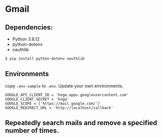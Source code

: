 # Gmail

## Dependencies:

- Python 3.8.12
- python-dotenv
- oauthlib

```bash
$ pip install python-dotenv oauthlib
```

## Environments

copy `.env-sample` to `.env`.
Update your own environments.

```
GOOGLE_API_CLIENT_ID = 'hoge.apps.googleusercontent.com'
GOOGLE_CLIENT_SECRET = 'huga'
GOOGLE_SCOPE = ['https://mail.google.com/']
GOOGLE_REDIRECT_URL = 'http://localhost/callback'
```



## Repeatedly search mails and remove a specified number of times.




